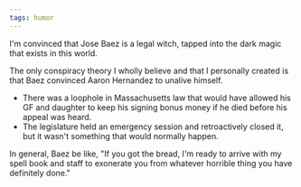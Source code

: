 ```yaml
---
tags: humor
---
```


I'm convinced that Jose Baez is a legal witch, tapped into the dark magic that exists in this world.

The only conspiracy theory I wholly believe and that I personally created is that Baez convinced Aaron Hernandez to unalive himself.

- There was a loophole in Massachusetts law that would have allowed his GF and daughter to keep his signing bonus money if he died before his appeal was heard.
- The legislature held an emergency session and retroactively closed it, but it wasn't something that would normally happen.

In general, Baez be like, "If you got the bread, I'm ready to arrive with my spell book and staff to exonerate you from whatever horrible thing you have definitely done."